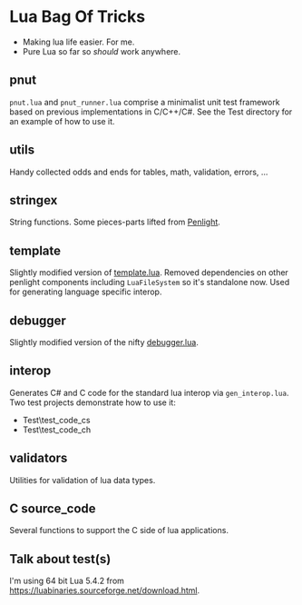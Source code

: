 # Lua Bag Of Tricks
- Making lua life easier. For me.
- Pure Lua so far so *should* work anywhere.

## pnut
`pnut.lua` and `pnut_runner.lua` comprise a minimalist unit test framework based on previous implementations in C/C++/C#.
See the Test directory for an example of how to use it.

## utils
Handy collected odds and ends for tables, math, validation, errors, ...

## stringex
String functions. Some pieces-parts lifted from  [Penlight](https://github.com/lunarmodules/Penlight).

## template
Slightly modified version of [template.lua](https://github.com/lunarmodules/Penlight).
Removed dependencies on other penlight components including `LuaFileSystem` so it's standalone now.
Used for generating language specific interop.

## debugger
Slightly modified version of the nifty [debugger.lua](https://github.com/slembcke/debugger.lua).

## interop
Generates C# and C code for the standard lua interop via `gen_interop.lua`.
Two test projects demonstrate how to use it:
- Test\test_code_cs
- Test\test_code_ch

## validators
Utilities for validation of lua data types.

## C source_code
Several functions to support the C side of lua applications.

## Talk about test(s)

I'm using 64 bit Lua 5.4.2 from https://luabinaries.sourceforge.net/download.html.
